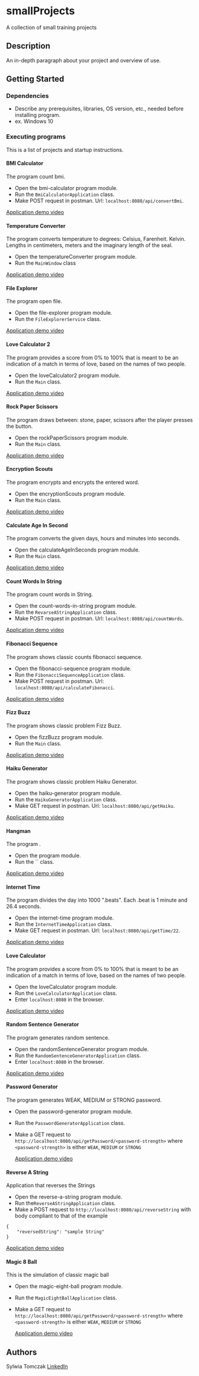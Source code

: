 # smallProjects
 A collection of small training projects
 
 ## Description
 
 An in-depth paragraph about your project and overview of use.
 
 ## Getting Started
 
 ### Dependencies
 
 * Describe any prerequisites, libraries, OS version, etc., needed before installing program.
 * ex. Windows 10
 
 ### Executing programs
This is a list of projects and startup instructions.



 #### BMI Calculator
 The program count bmi.
 
 * Open the bmi-calculator program module.
 * Run the `BmiCalculatorApplication` class.
 * Make POST request in postman. Url: `localhost:8080/api/convertBmi`.
 
 [Application demo video](https://www.google.com)

 #### Temperature Converter
The program converts temperature to degrees: Celsius, Farenheit. Kelvin. Lengths in centimeters, meters and the imaginary length of the seal.
 
* Open the temperatureConverter program module.
* Run the `MainWindow` class

[Application demo video](https://www.google.com)

 #### File Explorer
 The program open file.
 
 * Open the file-explorer program module.
 * Run the `FileExplorerService` class.
 
 [Application demo video](https://www.google.com)

 #### Love Calculator 2
 The program provides a score from 0% to 100% that is meant to be an indication of a match in terms of love, based on the names of two people.
  
 * Open the loveCalculator2 program module.
 * Run the `Main` class.
  
 [Application demo video](https://www.google.com)

 #### Rock Paper Scissors
  The program draws between: stone, paper, scissors after the player presses the button.

 * Open the rockPaperScissors program module.
 * Run the `Main` class.
   
 [Application demo video](https://www.google.com)
 
 #### Encryption Scouts
 The program encrypts and encrypts the entered word.
 
 * Open the encryptionScouts program module.
 * Run the `Main` class.
 
 [Application demo video](https://www.google.com)

 #### Calculate Age In Second
 The program converts the given days, hours and minutes into seconds.
 
 * Open the calculateAgeInSeconds program module.
 * Run the `Main` class.
 
 [Application demo video](https://www.google.com)
 
 #### Count Words In String
 The program count words in String.
 
 * Open the count-words-in-string program module.
 * Run the `RevarseAStringApplication` class.
 * Make POST request in postman. Url: `localhost:8080/api/countWords`.
  
 [Application demo video](https://www.google.com)
 
 #### Fibonacci Sequence
 The program shows classic counts fibonacci sequence.
   
 * Open the fibonacci-sequence program module.
 * Run the `FibonacciSequenceApplication` class.
 * Make POST request in postman. Url: `localhost:8080/api/calculateFibonacci`.
   
  [Application demo video](https://www.google.com)
  
  #### Fizz Buzz
  The program shows classic problem Fizz Buzz.
     
  * Open the fizzBuzz program module.
  * Run the `Main` class.
     
  [Application demo video](https://www.google.com)
  
  #### Haiku Generator
  The program shows classic problem Haiku Generator.
       
  * Open the haiku-generator program module.
  * Run the `HaikuGeneratorApplication` class.
  * Make GET request in postman. Url: `localhost:8080/api/getHaiku`.
       
  [Application demo video](https://www.google.com)
  
  #### Hangman
  The program .
         
  * Open the  program module.
  * Run the `` class.
         
  [Application demo video](https://www.google.com)
    
  #### Internet Time
  The program divides the day into 1000 ".beats". Each .beat is 1 minute and 26.4 seconds.
             
  * Open the internet-time program module.
  * Run the `InternetTimeApplication` class.
  * Make GET request in postman. Url: `localhost:8080/api/getTime/22`.
            
  [Application demo video](https://www.google.com)
  
  #### Love Calculator
  The program provides a score from 0% to 100% that is meant to be an indication of a match in terms of love, based on the names of two people. 
               
  * Open the loveCalculator program module.
  * Run the `LoveCalculatorApplication` class.
  * Enter `localhost:8080` in the browser.
  
  [Application demo video](https://www.google.com)
  
  #### Random Sentence Generator
  The program generates random sentence.
                 
  * Open the randomSentenceGenerator program module.
  * Run the `RandomSentenceGeneratorApplication` class.
  * Enter `localhost:8080` in the browser.
    
  [Application demo video](https://www.google.com)
  
  #### Password Generator 
  The program generates WEAK, MEDIUM or STRONG password.
                   
  * Open the password-generator program module.
  * Run the `PasswordGeneratorApplication` class.
  * Make a GET request to `http://localhost:8080/api/getPassword/<password-strength>` where `<password-strength>` is either `WEAK`, `MEDIUM` or `STRONG` 
  
    [Application demo video](https://www.google.com)
    
#### Reverse A String
Application that reverses the Strings

* Open the reverse-a-string program module.
* Run the`ReverseAStringApplication` class.
* Make a POST request to `http://localhost:8080/api/reverseString` with body compliant to that of the example
```
{
	"reversedString": "sample String"
}
```
 
   [Application demo video](https://www.google.com)

 
 #### Magic 8 Ball 
   This is the simulation of classic magic ball
                    
   * Open the magic-eight-ball program module.
   * Run the `MagicEightBallApplication` class.
   * Make a GET request to `http://localhost:8080/api/getPassword/<password-strength>` where `<password-strength>` is either `WEAK`, `MEDIUM` or `STRONG` 
   
     [Application demo video](https://www.google.com)
 
 
 ## Authors
 
Sylwia Tomczak
[LinkedIn](https://www.linkedin.com/in/syltom/)

 
 